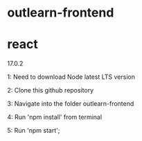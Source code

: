 # outlearn-frontend

# react
17.0.2

1: Need to download Node latest LTS version  

2: Clone this github repository

3: Navigate into the folder outlearn-frontend

4: Run 'npm install' from terminal

5: Run 'npm start';
